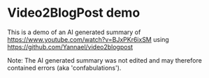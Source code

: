 # Video2BlogPost demo

This is a demo of an AI generated summary of https://www.youtube.com/watch?v=BJxPKr6ixSM using https://github.com/Yannael/video2blogpost

Note: The AI generated summary was not edited and may therefore contained errors (aka 'confabulations').
